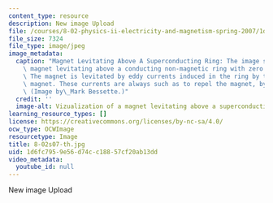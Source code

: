 ```yaml
---
content_type: resource
description: New image Upload
file: /courses/8-02-physics-ii-electricity-and-magnetism-spring-2007/1d6fc7959e56d74cc18857cf20ab13dd_8-02s07-th.jpg
file_size: 7324
file_type: image/jpeg
image_metadata:
  caption: "Magnet Levitating Above A Superconducting Ring: The image shows a permanent\
    \ magnet levitating above a conducting non-magnetic ring with zero resistance.\
    \ The magnet is levitated by eddy currents induced in the ring by the approaching\
    \ magnet. These currents are always such as to repel the magnet, by Lenz's Law.\
    \ (Image by\_Mark Bessette.)"
  credit: ''
  image-alt: Vizualization of a magnet levitating above a superconducting ring.
learning_resource_types: []
license: https://creativecommons.org/licenses/by-nc-sa/4.0/
ocw_type: OCWImage
resourcetype: Image
title: 8-02s07-th.jpg
uid: 1d6fc795-9e56-d74c-c188-57cf20ab13dd
video_metadata:
  youtube_id: null
---
```

New image Upload